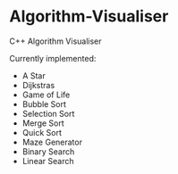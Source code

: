 # Algorithm-Visualiser
C++ Algorithm Visualiser

Currently implemented:
- A Star
- Dijkstras
- Game of Life
- Bubble Sort
- Selection Sort
- Merge Sort
- Quick Sort
- Maze Generator
- Binary Search
- Linear Search
